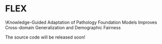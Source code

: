 # FLEX
\Knowledge-Guided Adaptation of Pathology Foundation Models Improves Cross-domain Generalization and Demographic Fairness

The source code will be released soon!
